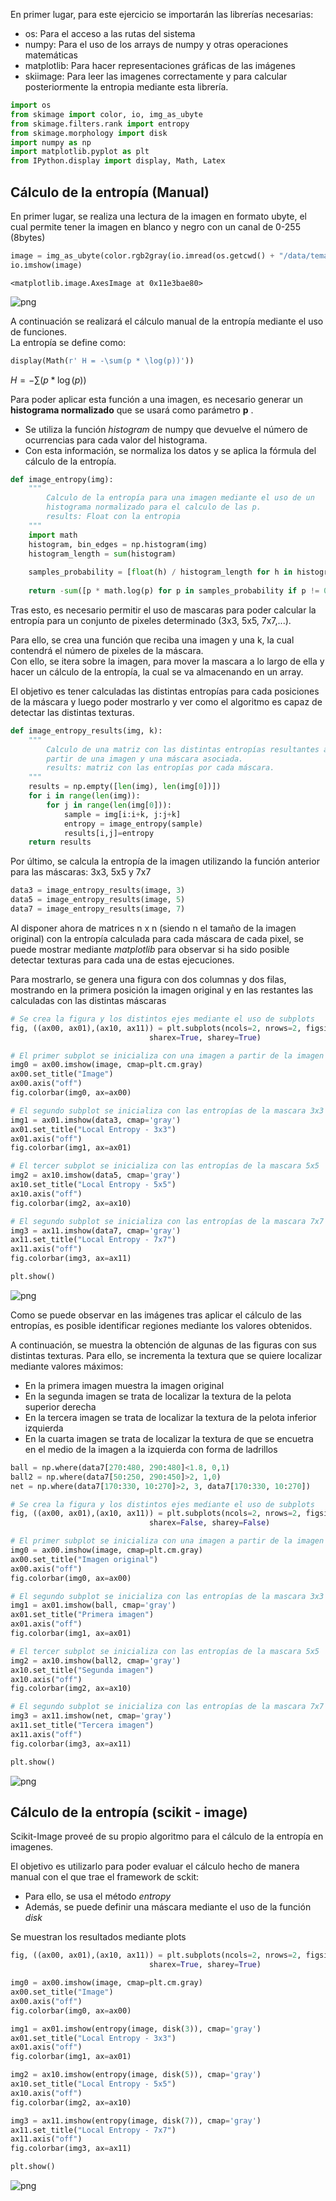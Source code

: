 
En primer lugar, para este ejercicio se importarán las librerías necesarias:
* os: Para el acceso a las rutas del sistema
* numpy: Para el uso de los arrays de numpy y otras operaciones matemáticas
* matplotlib: Para hacer representaciones gráficas de las imágenes
* skiimage: Para leer las imagenes correctamente y para calcular posteriormente la entropia mediante esta librería.


```python
import os
from skimage import color, io, img_as_ubyte
from skimage.filters.rank import entropy
from skimage.morphology import disk
import numpy as np
import matplotlib.pyplot as plt
from IPython.display import display, Math, Latex
```

## Cálculo de la entropía (Manual)

En primer lugar, se realiza una lectura de la imagen en formato ubyte, el cual permite tener la imagen en blanco y negro con un canal de 0-255 (8bytes)


```python
image = img_as_ubyte(color.rgb2gray(io.imread(os.getcwd() + "/data/tema5_actividad.png")))
io.imshow(image)
```




    <matplotlib.image.AxesImage at 0x11e3bae80>




![png](output_4_1.png)


A continuación se realizará el cálculo manual de la entropía mediante el uso de funciones.  
La entropía se define como:


```python
display(Math(r' H = -\sum(p * \log(p))'))
```


$\displaystyle  H = -\sum(p * \log(p))$


Para poder aplicar esta función a una imagen, es necesario generar un **histograma normalizado** que se usará como parámetro **p** .  
* Se utiliza la función *histogram* de numpy que devuelve el número de ocurrencias para cada valor del histograma.  
* Con esta información, se normaliza los datos y se aplica la fórmula del cálculo de la entropía.


```python
def image_entropy(img):
    """
        Calculo de la entropía para una imagen mediante el uso de un
        histograma normalizado para el calculo de las p.
        results: Float con la entropia
    """
    import math
    histogram, bin_edges = np.histogram(img)
    histogram_length = sum(histogram)
 
    samples_probability = [float(h) / histogram_length for h in histogram]
 
    return -sum([p * math.log(p) for p in samples_probability if p != 0])
```

Tras esto, es necesario permitir el uso de mascaras para poder calcular la entropía para un conjunto de pixeles determinado (3x3, 5x5, 7x7,...).  
  
Para ello, se crea una función que reciba una imagen y una k, la cual contendrá el número de pixeles de la máscara.  
Con ello, se itera sobre la imagen, para mover la mascara a lo largo de ella y hacer un cálculo de la entropía, la cual se va almacenando en un array.
  
El objetivo es tener calculadas las distintas entropías para cada posiciones de la máscara y luego poder mostrarlo y ver como el algoritmo es capaz de detectar las distintas texturas.


```python
def image_entropy_results(img, k):
    """
        Calculo de una matriz con las distintas entropías resultantes a
        partir de una imagen y una máscara asociada.
        results: matriz con las entropías por cada máscara.
    """
    results = np.empty([len(img), len(img[0])])
    for i in range(len(img)):
        for j in range(len(img[0])):
            sample = img[i:i+k, j:j+k]
            entropy = image_entropy(sample)
            results[i,j]=entropy
    return results
```

Por último, se calcula la entropía de la imagen utilizando la función anterior para las máscaras: 3x3, 5x5 y 7x7


```python
data3 = image_entropy_results(image, 3)
data5 = image_entropy_results(image, 5)
data7 = image_entropy_results(image, 7)
```

Al disponer ahora de matrices n x n (siendo n el tamaño de la imagen original) con la entropía calculada para cada máscara de cada pixel, se puede mostrar mediante *matplotlib* para observar si ha sido posible detectar texturas para cada una de estas ejecuciones.  
  
Para mostrarlo, se genera una figura con dos columnas y dos filas, mostrando en la primera posición la imagen original y en las restantes las calculadas con las distintas máscaras


```python
# Se crea la figura y los distintos ejes mediante el uso de subplots
fig, ((ax00, ax01),(ax10, ax11)) = plt.subplots(ncols=2, nrows=2, figsize=(12, 10),
                               sharex=True, sharey=True)

# El primer subplot se inicializa con una imagen a partir de la imagen original
img0 = ax00.imshow(image, cmap=plt.cm.gray)
ax00.set_title("Image")
ax00.axis("off")
fig.colorbar(img0, ax=ax00)

# El segundo subplot se inicializa con las entropías de la mascara 3x3
img1 = ax01.imshow(data3, cmap='gray')
ax01.set_title("Local Entropy - 3x3")
ax01.axis("off")
fig.colorbar(img1, ax=ax01)

# El tercer subplot se inicializa con las entropías de la mascara 5x5
img2 = ax10.imshow(data5, cmap='gray')
ax10.set_title("Local Entropy - 5x5")
ax10.axis("off")
fig.colorbar(img2, ax=ax10)

# El segundo subplot se inicializa con las entropías de la mascara 7x7
img3 = ax11.imshow(data7, cmap='gray')
ax11.set_title("Local Entropy - 7x7")
ax11.axis("off")
fig.colorbar(img3, ax=ax11)

plt.show()
```


![png](output_14_0.png)


Como se puede observar en las imágenes tras aplicar el cálculo de las entropías, es posible identificar regiones mediante los valores obtenidos.  
  
A continuación, se muestra la obtención de algunas de las figuras con sus distintas texturas. Para ello, se incrementa la textura que se quiere localizar mediante valores máximos:  
* En la primera imagen muestra la imagen original
* En la segunda imagen se trata de localizar la textura de la pelota superior derecha
* En la tercera imagen se trata de localizar la textura de la pelota inferior izquierda
* En la cuarta imagen se trata de localizar la textura de que se encuetra en el medio de la imagen a la izquierda con forma de ladrillos


```python
ball = np.where(data7[270:480, 290:480]<1.8, 0,1)
ball2 = np.where(data7[50:250, 290:450]>2, 1,0)
net = np.where(data7[170:330, 10:270]>2, 3, data7[170:330, 10:270])

# Se crea la figura y los distintos ejes mediante el uso de subplots
fig, ((ax00, ax01),(ax10, ax11)) = plt.subplots(ncols=2, nrows=2, figsize=(12, 10),
                               sharex=False, sharey=False)

# El primer subplot se inicializa con una imagen a partir de la imagen original
img0 = ax00.imshow(image, cmap=plt.cm.gray)
ax00.set_title("Imagen original")
ax00.axis("off")
fig.colorbar(img0, ax=ax00)

# El segundo subplot se inicializa con las entropías de la mascara 3x3
img1 = ax01.imshow(ball, cmap='gray')
ax01.set_title("Primera imagen")
ax01.axis("off")
fig.colorbar(img1, ax=ax01)

# El tercer subplot se inicializa con las entropías de la mascara 5x5
img2 = ax10.imshow(ball2, cmap='gray')
ax10.set_title("Segunda imagen")
ax10.axis("off")
fig.colorbar(img2, ax=ax10)

# El segundo subplot se inicializa con las entropías de la mascara 7x7
img3 = ax11.imshow(net, cmap='gray')
ax11.set_title("Tercera imagen")
ax11.axis("off")
fig.colorbar(img3, ax=ax11)

plt.show()
```


![png](output_16_0.png)


## Cálculo de la entropía (scikit - image)

Scikit-Image proveé de su propio algoritmo para el cálculo de la entropía en imagenes.  
  
El objetivo es utilizarlo para poder evaluar el cálculo hecho de manera manual con el que trae el framework de sckit:
* Para ello, se usa el método *entropy*
* Además, se puede definir una máscara mediante el uso de la función *disk*  
  
Se muestran los resultados mediante plots


```python
fig, ((ax00, ax01),(ax10, ax11)) = plt.subplots(ncols=2, nrows=2, figsize=(12, 10),
                               sharex=True, sharey=True)

img0 = ax00.imshow(image, cmap=plt.cm.gray)
ax00.set_title("Image")
ax00.axis("off")
fig.colorbar(img0, ax=ax00)

img1 = ax01.imshow(entropy(image, disk(3)), cmap='gray')
ax01.set_title("Local Entropy - 3x3")
ax01.axis("off")
fig.colorbar(img1, ax=ax01)

img2 = ax10.imshow(entropy(image, disk(5)), cmap='gray')
ax10.set_title("Local Entropy - 5x5")
ax10.axis("off")
fig.colorbar(img2, ax=ax10)

img3 = ax11.imshow(entropy(image, disk(7)), cmap='gray')
ax11.set_title("Local Entropy - 7x7")
ax11.axis("off")
fig.colorbar(img3, ax=ax11)

plt.show()
```


![png](output_19_0.png)



```python

```
